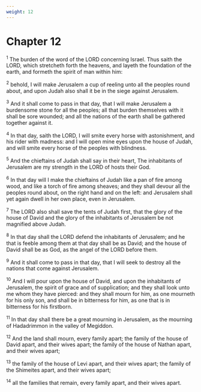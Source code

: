 ```yaml
---
weight: 12
---
```


# Chapter 12

<sup>1</sup> The burden of the word of the LORD concerning Israel. Thus saith the LORD, which stretcheth forth the heavens, and layeth the foundation of the earth, and formeth the spirit of man within him: 

<sup>2</sup> behold, I will make Jerusalem a cup of reeling unto all the peoples round about, and upon Judah also shall it be in the siege against Jerusalem. 

<sup>3</sup> And it shall come to pass in that day, that I will make Jerusalem a burdensome stone for all the peoples; all that burden themselves with it shall be sore wounded; and all the nations of the earth shall be gathered together against it. 

<sup>4</sup> In that day, saith the LORD, I will smite every horse with astonishment, and his rider with madness: and I will open mine eyes upon the house of Judah, and will smite every horse of the peoples with blindness. 

<sup>5</sup> And the chieftains of Judah shall say in their heart, The inhabitants of Jerusalem are my strength in the LORD of hosts their God. 

<sup>6</sup> In that day will I make the chieftains of Judah like a pan of fire among wood, and like a torch of fire among sheaves; and they shall devour all the peoples round about, on the right hand and on the left: and Jerusalem shall yet again dwell in her own place, even in Jerusalem. 

<sup>7</sup> The LORD also shall save the tents of Judah first, that the glory of the house of David and the glory of the inhabitants of Jerusalem be not magnified above Judah. 

<sup>8</sup> In that day shall the LORD defend the inhabitants of Jerusalem; and he that is feeble among them at that day shall be as David; and the house of David shall be as God, as the angel of the LORD before them. 

<sup>9</sup> And it shall come to pass in that day, that I will seek to destroy all the nations that come against Jerusalem. 

<sup>10</sup> And I will pour upon the house of David, and upon the inhabitants of Jerusalem, the spirit of grace and of supplication; and they shall look unto me whom they have pierced: and they shall mourn for him, as one mourneth for his only son, and shall be in bitterness for him, as one that is in bitterness for his firstborn. 

<sup>11</sup> In that day shall there be a great mourning in Jerusalem, as the mourning of Hadadrimmon in the valley of Megiddon. 

<sup>12</sup> And the land shall mourn, every family apart; the family of the house of David apart, and their wives apart; the family of the house of Nathan apart, and their wives apart; 

<sup>13</sup> the family of the house of Levi apart, and their wives apart; the family of the Shimeites apart, and their wives apart; 

<sup>14</sup> all the families that remain, every family apart, and their wives apart. 


